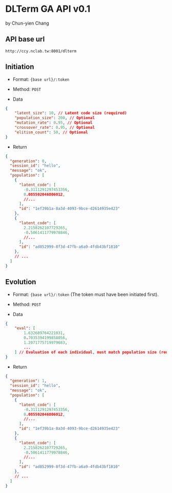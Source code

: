 # DLTerm GA API v0.1

by Chun-yien Chang

## API base url

```
http://ccy.nclab.tw:8001/dlterm
```

## Initiation

- Format: `{base url}/:token`

- Method: `POST`

- Data

```json
{
    "latent_size": 10, // Latent code size (required)
    "population_size": 200, // Optional
    "mutation_rate": 0.95, // Optional
    "crossover_rate": 0.95, // Optional
    "elitism_count": 50, // Optional
}
```

- Return

```json
{
  "generation": 0,
  "session_id": "hello",
  "message": "ok",
  "population": [
    {
      "latent_code": [
        -0.3111291297453356,
        0.085502046806012,
        //...
      ],
      "id": "1ef39b1a-8a3d-4093-9bce-d2614935e423"
    },
    {
      "latent_code": [
        2.2158262107729265,
        -0.5061411779978846,
        //...
      ],
      "id": "ad852999-8f3d-47fb-a6a9-4fdb43bf1810"
    },
    // ...
  ]
}
```

## Evolution

- Format: `{base url}/:token` (The token must have been initiated first).

- Method: `POST`

- Data

```json
{
    "eval": [
        1.632689764221031,
        0.7035394199858056,
        1.2071775719979683,
        ...
    ] // Evaluation of each individual, must match population size (required)
}
```

- Return

```json
{
  "generation": 1,
  "session_id": "hello",
  "message": "ok",
  "population": [
    {
      "latent_code": [
        -0.3111291297453356,
        0.085502046806012,
        //...
      ],
      "id": "1ef39b1a-8a3d-4093-9bce-d2614935e423"
    },
    {
      "latent_code": [
        2.2158262107729265,
        -0.5061411779978846,
        //...
      ],
      "id": "ad852999-8f3d-47fb-a6a9-4fdb43bf1810"
    },
    // ...
  ]
}
```
